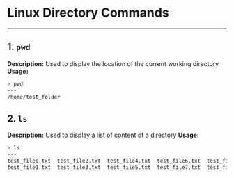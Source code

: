 # Linux Directory Commands
---

## 1. `pwd`
**Description:** Used to display the location of the current working directory
**Usage:**
```bash
> pwd
---
/home/test_folder
```

## 2. `ls`
**Description:** Used to display a list of content of a directory
**Usage:**
```bash
> ls
---
test_file0.txt  test_file2.txt  test_file4.txt  test_file6.txt  test_file8.txt
test_file1.txt  test_file3.txt  test_file5.txt  test_file7.txt  test_file9.txt
```
